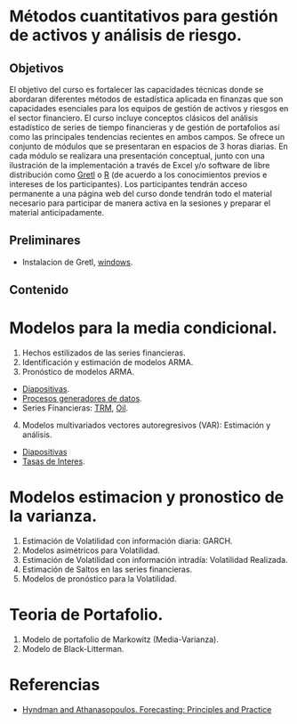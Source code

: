 # Métodos cuantitativos para gestión de activos y análisis de riesgo.

## Objetivos
El objetivo del curso es fortalecer las capacidades técnicas donde se abordaran diferentes métodos de estadística aplicada en finanzas que son capacidades esenciales para los equipos de gestión de activos y riesgos en el sector financiero. El curso incluye conceptos clásicos del análisis estadístico de series de tiempo financieras y de gestión de portafolios así como las principales tendencias recientes en ambos campos.
Se ofrece un conjunto de módulos que se presentaran en espacios de 3 horas diarias. En cada módulo se realizara una presentación conceptual, junto con una ilustración de la implementación a través de Excel y/o software de libre distribución como [Gretl](https://gretl.sourceforge.net/index.html) o [R](https://www.r-project.org/) (de acuerdo a los conocimientos previos e intereses de los participantes).
Los participantes tendrán acceso permanente a una página web del curso donde tendrán todo el material necesario para participar de manera activa en la sesiones y preparar el material anticipadamente. 

## Preliminares
* Instalacion de Gretl, [windows](https://gretl.sourceforge.net/win32/).

## Contenido

# Modelos para la media condicional.
1. Hechos estilizados de las series financieras.
2. Identificación y estimación de modelos ARMA.
3. Pronóstico de modelos ARMA.
* [Diapositivas](https://github.com/ccastroiragorri/MetodosGActivosRiesgo/blob/main/SeriesUnivariadas.pdf).
* [Procesos generadores de datos](https://github.com/ccastroiragorri/MetodosGActivosRiesgo/blob/main/dgp.xlsx).
* Series Financieras: [TRM](https://github.com/ccastroiragorri/MetodosGActivosRiesgo/blob/main/TRM.gdt), [Oil](https://github.com/ccastroiragorri/MetodosGActivosRiesgo/blob/main/oil.xlsx).
4. Modelos multivariados vectores autoregresivos (VAR): Estimación y análisis.
* [Diapositivas](https://github.com/ccastroiragorri/MetodosGActivosRiesgo/blob/main/SeriesMultivariadas.pdf)
* [Tasas de Interes](https://github.com/ccastroiragorri/MetodosGActivosRiesgo/blob/main/TasasCol.gdt).

# Modelos estimacion y pronostico de la varianza.
1. Estimación de Volatilidad con información diaria: GARCH.
2. Modelos asimétricos para Volatilidad.
3. Estimación de Volatilidad con información intradía: Volatilidad Realizada.
4. Estimación de Saltos en las series financieras.
5. Modelos de pronóstico para la Volatilidad.

# Teoria de Portafolio.
1. Modelo de portafolio de Markowitz (Media-Varianza).
2. Modelo de Black-Litterman. 

# Referencias
* [Hyndman and Athanasopoulos. Forecasting: Principles and Practice](https://otexts.com/fpp3/)
